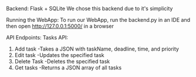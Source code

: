 Backend: Flask + SQLite
  We chose this backend due to it's simplicity

Running the WebApp:
  To run our WebApp, run the backend.py in an IDE and then open http://127.0.0.1:5000/ in a browser

API Endpoints:
Tasks API: 
  1) Add task
     -Takes a JSON with taskName, deadline, time, and priority
  3) Edit task
     -Updates the specified task
  5) Delete Task
     -Deletes the specified task
  7) Get tasks
     -Returns a JSON array of all tasks
